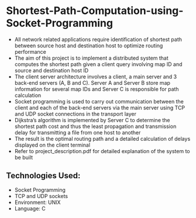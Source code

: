 # Shortest-Path-Computation-using-Socket-Programming
- All network related applications require identification of shortest path between source host and destination host to optimize routing performance
- The aim of this project is to implement a distributed system that computes the shortest path given a client query involving map ID and source and destination host ID
- The client server architecture involves a client, a main server and 3 back-end servers (A, B and C). Server A and Server B store map information for several map IDs and Server C is responsible for path calculation
- Socket programming is used to carry out communication between the client and each of the back-end servers via the main server using TCP and UDP socket connections in the transport layer
- Dijkstra’s algorithm is implemented by Server C to determine the shortest path cost and thus the least propagation and transmission delay for transmitting a file from one host to another
- The result is the optimal routing path and a detailed calculation of delays displayed on the client terminal
- Refer to project_description.pdf for detailed explanation of the system to be built

Technologies Used:
  -
  - Socket Programming
  - TCP and UDP sockets
  - Environment: UNIX
  - Language: C
